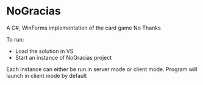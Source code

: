 # NoGracias
A C#, WinForms implementation of the card game No Thanks

To run:
  - Load the solution in VS
  - Start an instance of NoGracias project

Each instance can either be run in server mode or client mode. Program will launch in client mode by default
